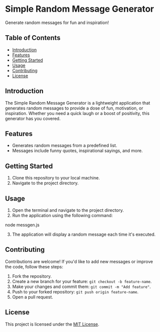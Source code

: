 # Simple Random Message Generator

Generate random messages for fun and inspiration!

## Table of Contents

- [Introduction](#introduction)
- [Features](#features)
- [Getting Started](#getting-started)
- [Usage](#usage)
- [Contributing](#contributing)
- [License](#license)

## Introduction

The Simple Random Message Generator is a lightweight application that generates random messages to provide a dose of fun, motivation, or inspiration. Whether you need a quick laugh or a boost of positivity, this generator has you covered.

## Features

- Generates random messages from a predefined list.
- Messages include funny quotes, inspirational sayings, and more.

## Getting Started

1. Clone this repository to your local machine.
2. Navigate to the project directory.

## Usage

1. Open the terminal and navigate to the project directory.
2. Run the application using the following command:

node messgen.js


3. The application will display a random message each time it's executed.

## Contributing

Contributions are welcome! If you'd like to add new messages or improve the code, follow these steps:

1. Fork the repository.
2. Create a new branch for your feature: `git checkout -b feature-name`.
3. Make your changes and commit them: `git commit -m "Add feature"`.
4. Push to your forked repository: `git push origin feature-name`.
5. Open a pull request.

## License

This project is licensed under the [MIT License](LICENSE).
